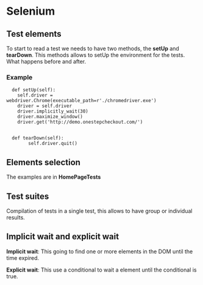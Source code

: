 # Selenium

## Test elements

To start to read a test we needs to have two methods, the **setUp** and **tearDown**. This methods allows to setUp the environment for the tests. What happens before and after.

### Example

```
  def setUp(self):
    self.driver = webdriver.Chrome(executable_path=r'./chromedriver.exe')
    driver = self.driver
    driver.implicitly_wait(30)
    driver.maximize_window()
    driver.get('http://demo.onestepcheckout.com/')
  

  def tearDown(self):
        self.driver.quit()
```

## Elements selection

The examples are in **HomePageTests**

## Test suites

Compilation of tests in a single test, this allows to have group or individual results.

## Implicit wait and explicit wait

**Implicit wait**: This going to find one or more elements in the DOM until the time expired.

**Explicit wait**: This use a conditional to wait a element until the conditional is true.


